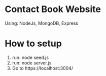 # Contact Book Website

Using: NodeJs, MongoDB, Express

# How to setup

1. run: node seed.js
2. run: node server.js
3. Go to https://localhost:3004/
